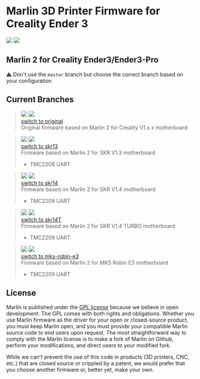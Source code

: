 # Marlin 3D Printer Firmware for Creality Ender 3
![](https://img.shields.io/badge/licence-GNU%203-orange)
![](https://img.shields.io/badge/PlatformIO-ready-syccess)

## Marlin 2  for Creality Ender3/Ender3-Pro

⚠️ Don't use the `master` branch but choose the correct branch based on your configuration

## Current Branches
>![](https://img.shields.io/badge/branch-original-blue) 
![](https://img.shields.io/badge/build-passing-success)<br>
[switch to original](https://github.com/dazeroit/ender-3/tree/original)<br>
Original firmware based on Marlin 2 for Creality V1.x.x motherboard

> ![](https://img.shields.io/badge/branch-skr13-blue) 
![](https://img.shields.io/badge/build-passing-success)<br>
[switch to skr13](https://github.com/dazeroit/ender-3/tree/skr13)<br>
Firmware based on Marlin 2 for SKR V1.3 motherboard<br>
> * TMC2208 UART

> ![](https://img.shields.io/badge/branch-skr14-blue) 
![](https://img.shields.io/badge/build-passing-success)<br>
[switch to skr14](https://github.com/dazeroit/ender-3/tree/skr14)<br>
Firmware based on Marlin 2 for SKR V1.4 motherboard<br>
> * TMC2209 UART

> ![](https://img.shields.io/badge/branch-skr14T-blue) 
![](https://img.shields.io/badge/build-passing-success)<br>
[switch to skr14T](https://github.com/dazeroit/ender-3/tree/skr14T)<br>
Firmware based on Marlin 2 for SKR V1.4 TURBO motherboard<br>
> * TMC2209 UART

> ![](https://img.shields.io/badge/branch-mks--robin--e3-blue) 
![](https://img.shields.io/badge/build-passing-success)<br>
[switch to mks-robin-e3](https://github.com/dazeroit/ender-3/tree/mks-robin-e3)<br>
Firmware based on Marlin 2 for MKS Robin E3 motherboard<br>
> * TMC2209 UART

## License

Marlin is published under the [GPL license](/LICENSE) because we believe in open development. The GPL comes with both rights and obligations. Whether you use Marlin firmware as the driver for your open or closed-source product, you must keep Marlin open, and you must provide your compatible Marlin source code to end users upon request. The most straightforward way to comply with the Marlin license is to make a fork of Marlin on Github, perform your modifications, and direct users to your modified fork.

While we can't prevent the use of this code in products (3D printers, CNC, etc.) that are closed source or crippled by a patent, we would prefer that you choose another firmware or, better yet, make your own.
